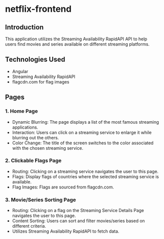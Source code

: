 # netflix-frontend

## Introduction
This application utilizes the Streaming Availability RapidAPI API to help users find movies and series available on different streaming platforms.

## Technologies Used
- Angular
- Streaming Availability RapidAPI
- flagcdn.com for flag images

## Pages

### 1. Home Page
- Dynamic Blurring: The page displays a list of the most famous streaming applications.
- Interaction: Users can click on a streaming service to enlarge it while blurring out the others.
- Color Change: The title of the screen switches to the color associated with the chosen streaming service.

### 2. Clickable Flags Page
- Routing: Clicking on a streaming service navigates the user to this page.
- Flags: Display flags of countries where the selected streaming service is available.
- Flag Images: Flags are sourced from flagcdn.com.

### 3. Movie/Series Sorting Page
- Routing: Clicking on a flag on the Streaming Service Details Page navigates the user to this page.
- Content Sorting: Users can sort and filter movies/series based on different criteria.
- Utilizes Streaming Availability RapidAPI to fetch data.
